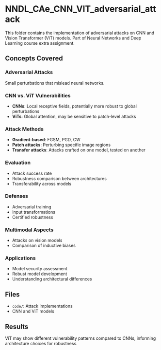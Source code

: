 # NNDL_CAe_CNN_VIT_adversarial_attack

This folder contains the implementation of adversarial attacks on CNN and Vision Transformer (ViT) models. Part of Neural Networks and Deep Learning course extra assignment.

## Concepts Covered

### Adversarial Attacks

Small perturbations that mislead neural networks.

### CNN vs. ViT Vulnerabilities

- **CNNs**: Local receptive fields, potentially more robust to global perturbations
- **ViTs**: Global attention, may be sensitive to patch-level attacks

### Attack Methods

- **Gradient-based**: FGSM, PGD, CW
- **Patch attacks**: Perturbing specific image regions
- **Transfer attacks**: Attacks crafted on one model, tested on another

### Evaluation

- Attack success rate
- Robustness comparison between architectures
- Transferability across models

### Defenses

- Adversarial training
- Input transformations
- Certified robustness

### Multimodal Aspects

- Attacks on vision models
- Comparison of inductive biases

### Applications

- Model security assessment
- Robust model development
- Understanding architectural differences

## Files

- `code/`: Attack implementations
- CNN and ViT models

## Results

ViT may show different vulnerability patterns compared to CNNs, informing architecture choices for robustness.
